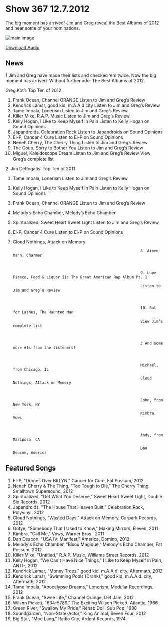 # Show 367 12.7.2012
The big moment has arrived! Jim and Greg reveal the Best Albums of 2012 and hear some of your nominations.

![main image](http://www.soundopinions.org/images/2012/bestof2012.jpg)

[Download Audio](http://audio.soundopinions.org/streams/2012/12/so_20121207.m3u)

## News
1 Jim and Greg have made their lists and checked ‘em twice. Now the big moment has arrived. Without further ado: The Best Albums of 2012.

Greg Kot’s Top Ten of 2012

1. Frank Ocean, Channel ORANGE
Listen to Jim and Greg’s Review
2. Kendrick Lamar, good kid, m.A.A.d city
Listen to Jim and Greg’s Review
3. Tame Impala, Lonerism
Listen to Jim and Greg’s Review
4. Killer Mike, R.A.P. Music
Listen to Jim and Greg’s Review
5. Kelly Hogan, I Like to Keep Myself in Pain
Listen to Kelly Hogan on Sound Opinions
6. Japandroids, Celebration Rock
Listen to Japandroids on Sound Opinions
7. El-P, Cancer 4 Cure
Listen to El-P on Sound Opinions
8. Neneh Cherry, The Cherry Thing
Listen to Jim and Greg’s Review
9. The Coup, Sorry to Bother You
Listen to Jim and Greg’s Review
10. Miguel, Kaleidoscope Dream
Listen to Jim and Greg’s Review
View Greg’s complete list

2 
Jim DeRogatis’ Top Ten of 2011

1. Tame Impala, Lonerism
Listen to Jim and Greg’s Review
2. Kelly Hogan, I Like to Keep Myself in Pain
Listen to Kelly Hogan on Sound Opinions
3. Frank Ocean, Channel ORANGE
Listen to Jim and Greg’s Review
4. Melody’s Echo Chamber, Melody’s Echo Chamber
5. Spiritualized, Sweet Heart Sweet Light
Listen to Jim and Greg’s Review
6. El-P, Cancer 4 Cure
Listen to El-P on Sound Opinions                                                         
7. Cloud Nothings, Attack on Memory
                                                

                                                                8. Aimee Mann, Charmer

                                                                

                                                                9. Lupe Fiasco, Food & Liquor II: The Great American Rap Album Pt. 1

                                                                Listen to Jim and Greg’s Review

                                                                

                                                                10. Bat for Lashes, The Haunted Man

                                                                View Jim’s complete list

                                                                        

                                                                3 And some more #1s from the listeners!

                                                                

                                                                Michael, from Chicago, IL

                                                                Cloud Nothings, Attack on Memory

                                                                

                                                                John, from New York, NY

                                                                Kimbra, Vows

                                                                

                                                                Andy, from Mariposa, CA

                                                                Dan Deacon, America

## Featured Songs
1. El-P, "Drones Over BKLYN," Cancer for Cure, Fat Possum, 2012
2. Neneh Cherry & The Thing, "Too Tough to Die," The Cherry Thing, Smalltown Supersound, 2012
3. Spiritualized, "Get What You Deserve," Sweet Heart Sweet Light, Double Six Records, 2012
4. Japandroids, "The House That Heaven Built," Celebration Rock, Polyvinyl, 2012
5. Cloud Nothings, "Wasted Days," Attack on Memory, Carpark Records, 2012
6. Gotye, "Somebody That I Used to Know," Making Mirrors, Eleven, 2011
7. Kimbra, "Call Me," Vows, Warner Bros., 2011
8. Dan Deacon, "USA IV: Manifest," America, Domino, 2012
9. Melody's Echo Chamber, "Bisou Magique," Melody's Echo Chamber, Fat Possum, 2012
10. Killer Mike, "Untitled," R.A.P. Music, Williams Street Records, 2012
11. Kelly Hogan, "We Can't Have Nice Things," I Like to Keep Myself in Pain, ANTI-, 2012
12. Kendrick Lamar, "Money Trees," good kid, m.A.A.d. city, Aftermath, 2012
13. Kendrick Lamar, "Swimming Pools (Drank)," good kid, m.A.A.d. city, Aftermath, 2012
14. Tame Impala, "Apocalypse Dreams," Lonerism, Modular Recordings, 2012
15. Frank Ocean, "Swee Life," Channel Orange, Def Jam, 2012
16. Wilson Pickett, "634-5789," The Exciting Wilson Pickett, Atlantic, 1966
17. Green River, "Swallow My Pride," Rehab Doll, Sub Pop, 1988
18. Soundgarden, "Non-State-Actor," King Animal, Seven Four, 2012
19. Big Star, "Mod Lang," Radio City, Ardent Records, 1974
